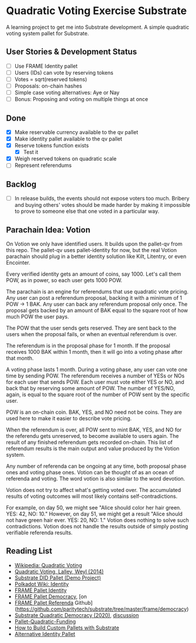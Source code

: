 # Quadratic Voting Exercise Substrate
A learning project to get me into Substrate development. A simple quadratic voting system pallet for Substrate.

## User Stories & Development Status

 - [ ] Use FRAME Identity pallet
 - [ ] Users (IDs) can vote by reserving tokens
 - [ ] Votes = sqrt(reserved tokens)
 - [ ] Proposals: on-chain hashes
 - [ ] Simple case voting alternatives: Aye or Nay
 - [ ] Bonus: Proposing and voting on multiple things at once

## Done
 - [x] Make reservable currency available to the qv pallet
 - [x] Make identity pallet available to the qv pallet
 - [x] Reserve tokens function exists
   - [x] Test it
 - [x] Weigh reserved tokens on quadratic scale
 - [ ] Represent referendums

## Backlog
 - [ ] In release builds, the events should not expose voters too much. Bribery and buying others' votes should be made harder by making it impossible to prove to someone
   else that one voted in a particular way.

## Parachain Idea: Votion
On Votion we only have identified users.
It builds upon the pallet-qv from this repo.
The pallet-qv uses pallet-identity for now, but the real Votion parachain should plug in a better identity solution like Kilt, Litentry, or even Encointer.

Every verified identity gets an amount of coins, say 1000.
Let's call them POW, as in power, so each user gets 1000 POW.

The parachain is an engine for referendums that use quadratic vote pricing.
Any user can post a referendum proposal, backing it with a minimum of 1 POW -> 1 BAK.
Any user can back any referendum proposal only once.
The proposal gets backed by an amount of BAK equal to the square root of how much POW the user pays.

The POW that the user sends gets reserved.
They are sent back to the users when the proposal fails, or when an eventual referendum is over.

The referendum is in the proposal phase for 1 month.
If the proposal receives 1000 BAK within 1 month, then it will go into a voting phase after that month.

A voting phase lasts 1 month.
During a voting phase, any user can vote one time by sending POW.
The referendum receives a number of YESs or NOs for each user that sends POW.
Each user must vote either YES or NO, and back that by reserving some amount of POW.
The number of YES/NO, again, is equal to the square root of the number of POW sent by the specific user.

POW is an on-chain coin. BAK, YES, and NO need not be coins. They are used here to make it easier to describe vote pricing.

When the referendum is over, all POW sent to mint BAK, YES, and NO for the referendu gets unreserved, to become available to users again.
The result of any finished referendum gets recorded on-chain.
This list of referendum results is the main output and value produced by the Votion system.

Any number of referenda can be ongoing at any time, both proposal phase ones and voting phase ones.
Votion can be thought of as an ocean of referenda and voting.
The word votion is also similar to the word devotion.

Votion does not try to affect what's getting voted over.
The accumulated results of voting outcomes will most likely contains self-contradictions.

For example, on day 50, we might see "Alice should color her hair green. YES: 42, NO: 10."
However, on day 51, we might get a result "Alice should not have green hair ever. YES: 20, NO: 1."
Votion does nothing to solve such contradictions.
Votion does not handle the results outside of simply posting verifiable referenda results.


## Reading List

 - [Wikipedia: Quadratic Voting](https://en.wikipedia.org/wiki/Quadratic_voting)
 - [Quadratic Voting, Lalley, Weyl (2014)](https://www.aeaweb.org/conference/2015/retrieve.php?pdfid=3009&tk=BHDG8H2E)
 - [Substrate DID Pallet (Demo Project)](https://github.com/substrate-developer-hub/pallet-did)
 - [Polkadot Wiki: Identity](https://wiki.polkadot.network/docs/learn-identity)
 - [FRAME Pallet Identity](https://paritytech.github.io/substrate/master/pallet_identity/index.html)
 - [FRAME Pallet Democracy](https://paritytech.github.io/substrate/master/pallet_democracy/index.html), [on
 - [FRAME Pallet Referenda](https://paritytech.github.io/substrate/master/pallet_referenda/index.html)
   Github](https://github.com/paritytech/substrate/tree/master/frame/democracy)
 - [Substrate Quadratic Democracy (2020)](https://github.com/MVPWorkshop/substrate-quadratic-democracy),
   [discussion](https://github.com/substrate-developer-hub/hacktoberfest/issues/22)
 - [Pallet-Quadratic-Funding](https://github.com/jakehemmerle/uc-zk-voting)
 - [How to Build Custom Pallets with Substrate](https://learn.figment.io/tutorials/how-to-build-custom-pallets-with-substrate)
 - [Alternative Identity Pallet](https://github.com/sunshine-protocol/sunshine-keybase)

